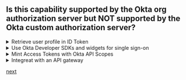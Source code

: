 ## Is this capability supported by the Okta org authorization server but NOT supported by the Okta custom authorization server?

<details>
  <summary>Retrieve user profile in ID Token</summary>
<p>
  No
</p>
</details>

<details>
  <summary>Use Okta Developer SDKs and widgets for single sign-on</summary>
<p>
  No
</p>
</details>

<details>
  <summary>Mint Access Tokens with Okta API Scopes</summary>
<p>
  Yes
</p>
</details>

<details>
  <summary>Integreat with an API gateway</summary>
<p>
  No
</p>
</details>




[next](14.md)

